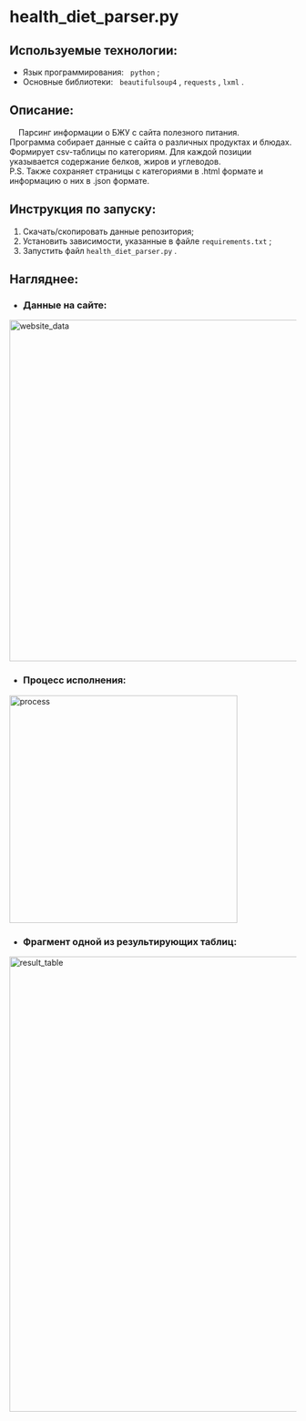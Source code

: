 # health_diet_parser.py

## Используемые технологии:
  - Язык программирования: &nbsp; `python` ;
  - Основные библиотеки: &nbsp; `beautifulsoup4` , `requests` , `lxml` .

## Описание:
  
  &nbsp; &nbsp; Парсинг информации о БЖУ с сайта полезного питания.<br>
  Программа собирает данные с сайта о различных продуктах и блюдах.<br>
  Формирует csv-таблицы по категориям. Для каждой позиции указывается содержание белков, жиров и углеводов.<br>
  P.S. Также сохраняет страницы с категориями в .html формате и информацию о них в .json формате.

## Инструкция по запуску:
1. Скачать/скопировать данные репозитория;
2. Установить зависимости, указанные в файле `requirements.txt` ;
3. Запустить файл `health_diet_parser.py` .
  
## Нагляднее:

- ### Данные на сайте:
<p>
  <img width='600px' src='https://github.com/primera7790/health_diet_parser/blob/main/data/images/site.PNG' alt='website_data'/>
</p>

- ### Процесс исполнения:
<p>
  <img width='400px' src='https://github.com/primera7790/health_diet_parser/blob/main/data/images/work_process.PNG' alt='process'/>
</p>

- ### Фрагмент одной из результирующих таблиц:
<p>
  <img width='800px' src='https://github.com/primera7790/health_diet_parser/blob/main/data/images/result_table_small.PNG' alt='result_table'/>
</p>
